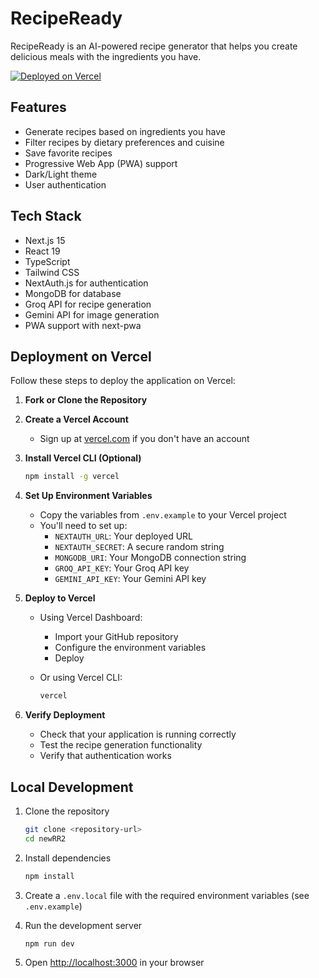 # RecipeReady

RecipeReady is an AI-powered recipe generator that helps you create delicious meals with the ingredients you have.

[![Deployed on Vercel](https://img.shields.io/badge/Deployed%20on-Vercel-black?style=for-the-badge&logo=vercel)](https://vercel.com/toolminesais-projects/v0-modern-recipe-generator)

## Features

- Generate recipes based on ingredients you have
- Filter recipes by dietary preferences and cuisine
- Save favorite recipes
- Progressive Web App (PWA) support
- Dark/Light theme
- User authentication

## Tech Stack

- Next.js 15
- React 19
- TypeScript
- Tailwind CSS
- NextAuth.js for authentication
- MongoDB for database
- Groq API for recipe generation
- Gemini API for image generation
- PWA support with next-pwa

## Deployment on Vercel

Follow these steps to deploy the application on Vercel:

1. **Fork or Clone the Repository**

2. **Create a Vercel Account**
   - Sign up at [vercel.com](https://vercel.com) if you don't have an account

3. **Install Vercel CLI (Optional)**
   ```bash
   npm install -g vercel
   ```

4. **Set Up Environment Variables**
   - Copy the variables from `.env.example` to your Vercel project
   - You'll need to set up:
     - `NEXTAUTH_URL`: Your deployed URL
     - `NEXTAUTH_SECRET`: A secure random string
     - `MONGODB_URI`: Your MongoDB connection string
     - `GROQ_API_KEY`: Your Groq API key
     - `GEMINI_API_KEY`: Your Gemini API key

5. **Deploy to Vercel**
   - Using Vercel Dashboard:
     - Import your GitHub repository
     - Configure the environment variables
     - Deploy
   
   - Or using Vercel CLI:
     ```bash
     vercel
     ```

6. **Verify Deployment**
   - Check that your application is running correctly
   - Test the recipe generation functionality
   - Verify that authentication works

## Local Development

1. Clone the repository
   ```bash
   git clone <repository-url>
   cd newRR2
   ```

2. Install dependencies
   ```bash
   npm install
   ```

3. Create a `.env.local` file with the required environment variables (see `.env.example`)

4. Run the development server
   ```bash
   npm run dev
   ```

5. Open [http://localhost:3000](http://localhost:3000) in your browser